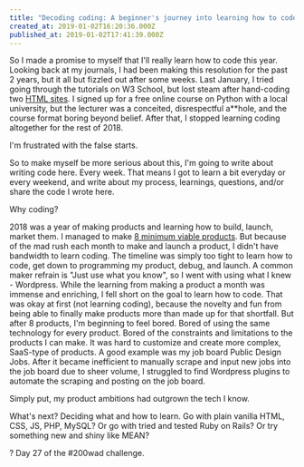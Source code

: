 ```yaml
---
title: "Decoding coding: A beginner's journey into learning how to code"
created_at: 2019-01-02T16:20:36.000Z
published_at: 2019-01-02T17:41:39.000Z
---
```

So I made a promise to myself that I'll really learn how to code this year. Looking back at my journals, I had been making this resolution for the past 2 years, but it all but fizzled out after some weeks. Last January, I tried going through the tutorials on W3 School, but lost steam after hand-coding two [HTML sites](https://jasonleow.sg/002/). I signed up for a free online course on Python with a local university, but the lecturer was a conceited, disrespectful a\*\*hole, and the course format boring beyond belief. After that, I stopped learning coding altogether for the rest of 2018.  

  

I'm frustrated with the false starts.

  

So to make myself be more serious about this, I'm going to write about writing code here. Every week. That means I got to learn a bit everyday or every weekend, and write about my process, learnings, questions, and/or share the code I wrote here.

  

Why coding?

  

2018 was a year of making products and learning how to build, launch, market them. I managed to make [8 minimum viable products](https://200wordsaday.com/words/my-maker-year-in-products-made-5185c0f4273ac376). But because of the mad rush each month to make and launch a product, I didn't have bandwidth to learn coding. The timeline was simply too tight to learn how to code, get down to programming my product, debug, and launch. A common maker refrain is "Just use what you know", so I went with using what I knew - Wordpress. While the learning from making a product a month was immense and enriching, I fell short on the goal to learn how to code. That was okay at first (not learning coding), because the novelty and fun from being able to finally make products more than made up for that shortfall. But after 8 products, I'm beginning to feel bored. Bored of using the same technology for every product. Bored of the constraints and limitations to the products I can make. It was hard to customize and create more complex, SaaS-type of products. A good example was my job board Public Design Jobs. After it became inefficient to manually scrape and input new jobs into the job board due to sheer volume, I struggled to find Wordpress plugins to automate the scraping and posting on the job board. 

  

Simply put, my product ambitions had outgrown the tech I know.

  

What's next? Deciding what and how to learn. Go with plain vanilla HTML, CSS, JS, PHP, MySQL? Or go with tried and tested Ruby on Rails? Or try something new and shiny like MEAN?

  

? Day 27 of the #200wad challenge.
